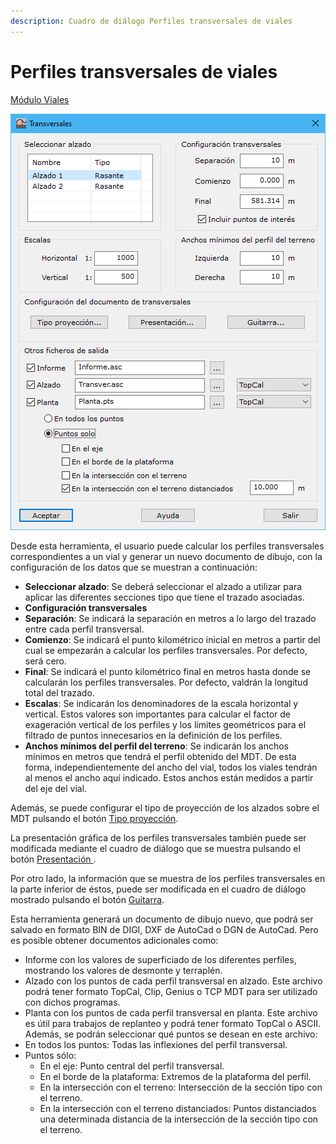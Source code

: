 ```yaml
---
description: Cuadro de diálogo Perfiles transversales de viales
---
```


# Perfiles transversales de viales

[Módulo Viales](../)

![Cuadro de di&#xE1;logo Transversales de vial](../../../.gitbook/assets/image%20%2882%29.png)

Desde esta herramienta, el usuario puede calcular los perfiles transversales correspondientes a un vial y generar un nuevo documento de dibujo, con la configuración de los datos que se muestran a continuación:

* **Seleccionar alzado**: Se deberá seleccionar el alzado a utilizar para aplicar las diferentes secciones tipo que tiene el trazado asociadas.
* **Configuración transversales**
* **Separación**: Se indicará la separación en metros a lo largo del trazado entre cada perfil transversal.
* **Comienzo**: Se indicará el punto kilométrico inicial en metros a partir del cual se empezarán a calcular los perfiles transversales. Por defecto, será cero.
* **Final**: Se indicará el punto kilométrico final en metros hasta donde se calcularán los perfiles transversales. Por defecto, valdrán la longitud total del trazado.
* **Escalas**: Se indicarán los denominadores de la escala horizontal y vertical. Estos valores son importantes para calcular el factor de exageración vertical de los perfiles y los límites geométricos para el filtrado de puntos innecesarios en la definición de los perfiles.
* **Anchos mínimos del perfil del terreno**: Se indicarán los anchos mínimos en metros que tendrá el perfil obtenido del MDT. De esta forma, independientemente del ancho del vial, todos los viales tendrán al menos el ancho aquí indicado. Estos anchos están medidos a partir del eje del vial.

Además, se puede configurar el tipo de proyección de los alzados sobre el MDT pulsando el botón [Tipo proyección](../../herramientas-mdt/perfiles/tipo-de-proyeccion.md).

La presentación gráfica de los perfiles transversales también puede ser modificada mediante el cuadro de diálogo que se muestra pulsando el botón [Presentación ](../../herramientas-mdt/perfiles/presentacion-grafica.md).

Por otro lado, la información que se muestra de los perfiles transversales en la parte inferior de éstos, puede ser modificada en el cuadro de diálogo mostrado pulsando el botón [Guitarra](../../herramientas-mdt/perfiles/guitarra.md).

Esta herramienta generará un documento de dibujo nuevo, que podrá ser salvado en formato BIN de DIGI, DXF de AutoCad o DGN de AutoCad. Pero es posible obtener documentos adicionales como:

* Informe con los valores de superficiado de los diferentes perfiles, mostrando los valores de desmonte y terraplén.
* Alzado con los puntos de cada perfil transversal en alzado. Este archivo podrá tener formato TopCal, Clip, Genius o TCP MDT para ser utilizado con dichos programas.
* Planta con los puntos de cada perfil transversal en planta. Este archivo es útil para trabajos de replanteo y podrá tener formato TopCal o ASCII. Además, se podrán seleccionar qué puntos se desean en este archivo:
* En todos los puntos: Todas las inflexiones del perfil transversal.
* Puntos sólo:
  * En el eje: Punto central del perfil transversal.
  * En el borde de la plataforma: Extremos de la plataforma del perfil.
  * En la intersección con el terreno: Intersección de la sección tipo con el terreno.
  * En la intersección con el terreno distanciados: Puntos distanciados una determinada distancia de la intersección de la sección tipo con el terreno.

